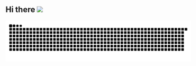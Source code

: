 ## Hi there <img width="30px" src="https://raw.githubusercontent.com/iampavangandhi/iampavangandhi/master/gifs/Hi.gif">

<p align = "center">
	<img src = "https://github.com/7oSkaaa/7oSkaaa/blob/output/github-contribution-grid-snake.svg?" alt = "Snake Game"/>
</p>
